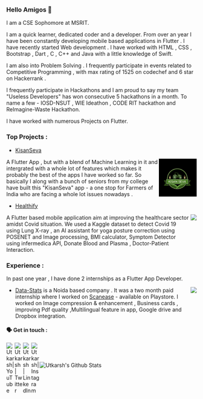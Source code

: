 ### Hello Amigos 👋

I am a CSE Sophomore at MSRIT.

I am a quick learner, dedicated coder and a developer. From over an year I have been constantly developing mobile based applications in Flutter . I have recently started Web development . I have worked with HTML , CSS , Bootstrap , Dart , C , C++ and Java with a little knowledge of Swift.

I am also into Problem Solving . I frequently participate in events related to Competitive Programming , with max rating of 1525 on codechef and 6 star on Hackerrank .

I frequently participate in Hackathons and I am proud to say my team "Useless Developers" has won consecutive 5 hackathons in a month. To name a few - IOSD-NSUT , WIE Ideathon , CODE RIT hackathon and ReImagine-Waste Hackathon.

I have worked with numerous Projects on Flutter.

### Top Projects :
- [KisanSeva](https://github.com/UtkarshA135/kisanseva)

  <img align="right" height="100" src="https://github.com/UtkarshA135/KisanSeva/blob/master/IMG-20201130-WA0055.jpg" />
A Flutter App , but with a blend of Machine Learning in it and intergrated with a whole lot of features which makes it probably the best of the apps I have worked so far.
So basically I along with a bunch of seniors from my college have built this "KisanSeva" app - a one stop for Farmers of India who are facing a whole lot issues nowadays .

- [Healthify](https://drive.google.com/file/d/1hRNxdmlwZwYbBz6V-dqz-KZw_XUlJnCv/view)

  <img align="right" height="100" src="https://github.com/anirudh-t4/wHACKiest2021_USELESS_DEVELOPERS/blob/main/images/IMG-20210404-WA0004.jpg" />
A Flutter based mobile application aim at improving the healthcare sector amidst Covid situation. We used a Kaggle dataset to detect Covid 19 using Lung X-ray , an AI assistant for yoga posture correction using POSENET and Image processing, BMI calculator, Symptom Detector using infermedica API, Donate Blood and Plasma , Doctor-Patient Interaction.

### Experience :

In past one year , I have done 2 internships as a Flutter App Developer.

- [Data-Stats](https://drive.google.com/file/d/1QmrRpKbvoYS_Pi8tbm3pOpHBZNRjHhVf/view?usp=sharing)
  <img align="right" height="100" src="https://drive.google.com/file/d/1-VJo2cmhhd2b_ZeCu1aN7AahRsMTx4_1/view?usp=sharing" />
  is a Noida based company . It was a two month paid internship where I worked on [Scanease](https://play.google.com/store/apps/details?id=com.datastats.scanease) -        available on Playstore. I worked on Image compression & enhancement , Business cards , improving Pdf quality ,Multilingual feature in app, Google drive and Dropbox integration.       
  


#### 🗣 Get in touch :

[<img align="left" alt="Utkarsh| YouTube" width="22px" src="https://cdn.jsdelivr.net/npm/simple-icons@v3/icons/youtube.svg" />][youtube]
[<img align="left" alt="Utkarsh | Twitter" width="22px" src="https://cdn.jsdelivr.net/npm/simple-icons@v3/icons/twitter.svg" />][twitter]
[<img align="left" alt="Utkarsh | LinkedIn" width="22px" src="https://cdn.jsdelivr.net/npm/simple-icons@v3/icons/linkedin.svg" />][linkedin]
[<img align="left" alt="Utkarsh| Instagram" width="22px" src="https://cdn.jsdelivr.net/npm/simple-icons@v3/icons/instagram.svg" />][instagram]
<br /><br/><br />
<img align="left" alt="Utkarsh's Github Stats" src="https://github-readme-stats.vercel.app/api?username=UtkarshA135&show_icons=true&hide_border=false&count_private=true" />

[twitter]: https://twitter.com/Utkarsh48224262
[youtube]: https://www.youtube.com/channel/UCZKuFxgnEWsvCTQjeFxOS1g
[instagram]: https://instagram.com/utkarsh_0601
[linkedin]: https://www.linkedin.com/in/utkarsh-agarwal-654470191/
<!--
**UtkarshA135/UtkarshA135** is a ✨ _special_ ✨ repository because its `README.md` (this file) appears on your GitHub profile.

Here are some ideas to get you started:

- 🔭 I’m currently working on ...
- 🌱 I’m currently learning ...
- 👯 I’m looking to collaborate on ...
- 🤔 I’m looking for help with ...
- 💬 Ask me about ...
- 📫 How to reach me: ...
- 😄 Pronouns: ...
- ⚡ Fun fact: ...
-->
